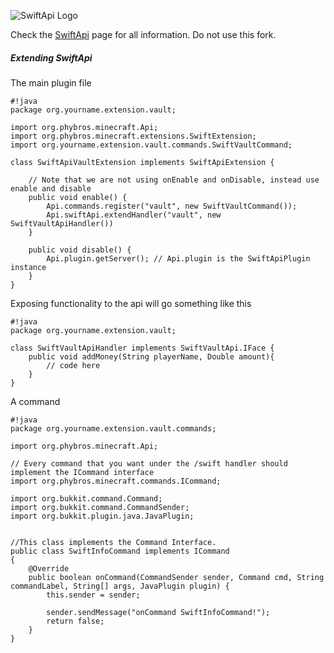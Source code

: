 ![SwiftApi Logo](https://dev.bukkit.org/media/images/62/892/SwiftApi-256.png "SwiftApi is an Apache Thrift based API for your Bukkit server")

Check the [SwiftApi](https://bitbucket.org/phybros/swiftapi) page for all information. Do not use this fork.


##### Extending SwiftApi

The main plugin file
```
#!java
package org.yourname.extension.vault;

import org.phybros.minecraft.Api;
import org.phybros.minecraft.extensions.SwiftExtension;      
import org.yourname.extension.vault.commands.SwiftVaultCommand; 
 
class SwiftApiVaultExtension implements SwiftApiExtension {

    // Note that we are not using onEnable and onDisable, instead use enable and disable
    public void enable() {  
        Api.commands.register("vault", new SwiftVaultCommand());
        Api.swiftApi.extendHandler("vault", new SwiftVaultApiHandler())
    }
    
    public void disable() {
        Api.plugin.getServer(); // Api.plugin is the SwiftApiPlugin instance
    }
}
```

Exposing functionality to the api will go something like this
```
#!java
package org.yourname.extension.vault;

class SwiftVaultApiHandler implements SwiftVaultApi.IFace {
    public void addMoney(String playerName, Double amount){
        // code here
    }
}
```


A command 
```
#!java
package org.yourname.extension.vault.commands;

import org.phybros.minecraft.Api;

// Every command that you want under the /swift handler should implement the ICommand interface
import org.phybros.minecraft.commands.ICommand;      
 
import org.bukkit.command.Command;
import org.bukkit.command.CommandSender;
import org.bukkit.plugin.java.JavaPlugin;


//This class implements the Command Interface.
public class SwiftInfoCommand implements ICommand
{
    @Override
    public boolean onCommand(CommandSender sender, Command cmd, String commandLabel, String[] args, JavaPlugin plugin) {
        this.sender = sender;

        sender.sendMessage("onCommand SwiftInfoCommand!");
        return false;
    }
}
```
